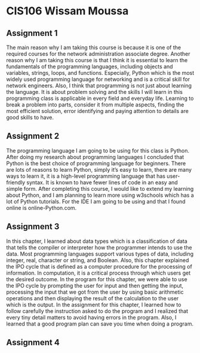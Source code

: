# CIS106 Wissam Moussa

## Assignment 1

The main reason why I am taking this course is because it is one of the required courses for the network administration associate degree. Another reason why I am taking this course is that I think it is essential to learn the fundamentals of the programming languages, including objects and variables, strings, loops, and functions. Especially, Python which is the most widely used programming language for networking and is a critical skill for network engineers. Also, I think that programming is not just about learning the language. It is about problem solving and the skills I will learn in this programming class is applicable in every field and everyday life. Learning to break a problem into parts, consider it from multiple aspects, finding the most efficient solution, error identifying and paying attention to details are good skills to have.

## Assignment 2

The programming language I am going to be using for this class is Python. After doing my research about programming languages I concluded that Python is the best choice of programming language for beginners. There are lots of reasons to learn Python, simply it’s easy to learn, there are many ways to learn it, it is a high-level programming language that has user-friendly syntax. It is known to have fewer lines of code in an easy and simple form. After completing this course, I would like to extend my learning about Python, and I am planning to learn more using w3schools which has a lot of Python tutorials. For the IDE I am going to be using and that I found online is online-Python.com.

## Assignment 3

In this chapter, I learned about data types which is a classification of data that tells the compiler or interpreter how the programmer intends to use the data. Most programming languages support various types of data, including integer, real, character or string, and Boolean. Also, this chapter explained the IPO cycle that is defined as a computer procedure for the processing of information. In computation, it is a critical process through which users get the desired outcome. In the program for this chapter, we were able to use the IPO cycle by prompting the user for input and then getting the input, processing the input that we got from the user by using basic arithmetic operations and then displaying the result of the calculation to the user which is the output.
In the assignment for this chapter, I learned how to follow carefully the instruction asked to do the program and I realized that every tiny detail matters to avoid having errors in the program. Also, I learned that a good program plan can save you time when doing a program.


## Assignment 4
